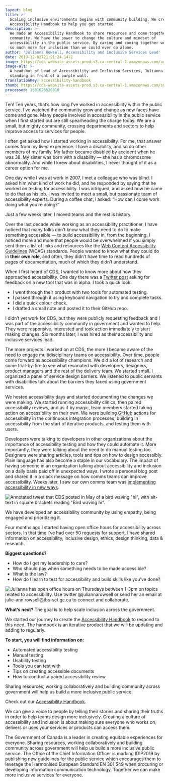 ```yaml
---
layout: blog
title: >-
  Scaling inclusive environments begins with community building. We created an
  Accessibility Handbook to help you get started 
description: >-
  We made an Accessibility Handbook to share resources and come together as a
  community. We have the power to change the culture and mindset of
  accessibility in the public service. By caring and coming together we can do
  so much more for inclusion than we could ever do alone.
author: 'Julianna Rowsell, Accessibility and Inclusive Services Lead'
date: 2019-12-02T21:21:24.147Z
image: https://cds-website-assets-prod.s3.ca-central-1.amazonaws.com/accessibility_handbook_blog_00d02c5777.jpg
image-alt: >-
  A headshot of Lead of Accessibility and Inclusion Services, Julianna Rowsell,
  standing in front of a purple wall.
translationKey: accessibility-handbook
thumb: https://cds-website-assets-prod.s3.ca-central-1.amazonaws.com/small_accessibility_handbook_blog_00d02c5777.jpg
processed: 1581626526310
---
```

Ten! Ten years, that’s how long I’ve worked in accessibility within the public service. I’ve watched the community grow and change as new faces have come and gone. Many people involved in accessibility in the public service when I first started out are still spearheading the charge today. We are a small, but mighty community, crossing departments and sectors to help improve access to services for people.

I often get asked how I started working in accessibility. For me, that answer comes from my lived experience. I have a disability, and so do other members of my family. My father became disabled by accident when he was 38. My sister was born with a disability — she has a chromosome abnormality. And while I knew about disabilities, I never thought of it as a career option for me. 

One day while I was at work in 2007, I met a colleague who was blind. I asked him what kind of work he did, and he responded by saying that he worked on testing for accessibility. I was intrigued, and asked how he came to do that as his job. I was invited to meet a small, but passionate team of accessibility experts. During a coffee chat, I asked: “How can I come work doing what you’re doing?” 

Just a few weeks later, I moved teams and the rest is history. 

Over the last decade while working as an accessibility practitioner, I have noticed that many folks don’t know what they need to do to make something accessible — to build accessibility in, from the beginning. I noticed more and more that people would be overwhelmed if you simply sent them a list of links and resources like the [Web Content Accessibility Guidelines](https://www.w3.org/TR/WCAG20/) (WCAG) standards. People wanted to know what they could do in **their own role,** and often, they didn’t have time to read hundreds of pages of documentation, much of which they didn’t understand.

When I first heard of CDS, I wanted to know more about how they approached accessibility. One day there was a [Twitter post](https://twitter.com/CDS_GC?lang=en) asking for feedback on a new tool that was in alpha. I took a quick look.

* I went through their product with two tools for automated testing.
* I passed through it using keyboard navigation to try and complete tasks. 
* I did a quick colour check. 
* I drafted a small note and posted it to their GitHub repo. 

I didn’t yet work for CDS, but they were publicly requesting feedback and I was part of the accessibility community in government and wanted to help. They were responsive, interested and took action immediately to start making changes. Six months later, I was hired as their accessibility and inclusive services lead. 

The more projects I worked on at CDS, the more I became aware of the need to engage multidisciplinary teams on accessibility. Over time, people come forward as accessibility champions. We did a lot of research and some trial-by-fire to see what resonated with developers, designers, product managers and the rest of the delivery team. We started small. I organized a panel of service design barriers. We listened to public servants with disabilities talk about the barriers they faced using government services. 

We hosted accessibility days and started documenting the changes we were making. We started running accessibility clinics, then paired accessibility reviews, and as if by magic, team members started taking action on accessibility on their own. We were building [GitHub](https://github.com/cds-snc) actions for accessibility in the continuous integration processes, building in accessibility from the start of iterative products, and testing them with users. 

Developers were talking to developers in other organizations about the importance of accessibility testing and how they could automate it. More importantly, they were talking about the need to do manual testing too. Designers were sharing articles, tools and tips on how to design accessibly. Plain language has also become a staple in our vocabulary. The impact of having someone in an organization talking about accessibility and inclusion on a daily basis paid off in unexpected ways. I wrote a personal blog post and shared it in a slack message on how comms teams can improve accessibility. Weeks later, I saw our own comms team was [implementing accessibility in new ways](https://mobile.twitter.com/cube_drone/status/1129094022788599808). 

![Annotated tweet that CDS posted in May of a bird waving "hi", with alt-text in square brackets reading "Bird waving hi".](https://cds-website-assets-prod.s3.ca-central-1.amazonaws.com/accessibility_handbook_post1_f5b616206d.jpg)

We have developed an accessibility community by using empathy, being engaged and prioritizing it. 

Four months ago I started having open office hours for accessibility across sectors.  In that time I’ve had over 50 requests for support. I have shared information on accessibility, inclusive design, ethics, design thinking, data & research. 

**Biggest questions?**

* How do I get my leadership to care?
* Who should pay when something needs to be made accessible?
* What is the law?
* How do I learn to test for accessibility and build skills like you’ve done?

![Julianna has open office hours on Thursdays between 1-3pm on topics related to accessibility. Use twitter @juliannarowsell or send her an email at julie-ann.rowsell@tbs-sct.gc.ca to connect and collaborate.](https://cds-website-assets-prod.s3.ca-central-1.amazonaws.com/accessibility_handbook_post2_3b1bed65aa.jpg)

**What’s next?**
The goal is to help scale inclusion across the government.

We started our journey to create the [Accessibility Handbook](https://digital.canada.ca/a11y) to respond to this need. The handbook is an iterative product that we will be updating and adding to regularly. 

**To start, you will find information on:**

* Automated accessibility testing
* Manual testing
* Usability testing
* Tools you can test with
* Tips on creating accessible documents
* How to conduct a paired accessibility review

Sharing resources, working collaboratively and building community across government will help us build a more inclusive public service.

Check out our [Accessibility Handbook](https://digital.canada.ca/a11y).

We can give a voice to people by telling their stories and sharing their truths in order to help teams design more inclusively. Creating a culture of accessibility and inclusion is about making sure everyone who works on, delivers or uses your services or products can access them.

The Government of Canada is a leader in creating equitable experiences for everyone. Sharing resources, working collaboratively and building community across government will help us build a more inclusive public service. The Office of the Chief Information Officer is marking IDIP2019 by publishing new guidelines for the public service which encourages them to leverage the Harmonised European Standard EN 301 549 when procuring or developing information communication technology. Together we can make more inclusive services for everyone.

